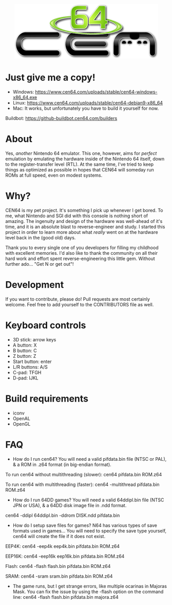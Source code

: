 <p align="center">
  <img src="/assets/logo.png" />
</p>

# Just give me a copy!
* Windows: https://www.cen64.com/uploads/stable/cen64-windows-x86_64.exe
* Linux: https://www.cen64.com/uploads/stable/cen64-debian9-x86_64
* Mac: It works, but unfortunately you have to build it yourself for now.

Buildbot: https://github-buildbot.cen64.com/builders

# About

Yes, _another_ Nintendo 64 emulator. This one, however, aims for _perfect_
emulation by emulating the hardware inside of the Nintendo 64 itself, down
to the register-transfer level (RTL). At the same time, I've tried to keep
things as optimized as possible in hopes that CEN64 will someday run ROMs at
full speed, even on modest systems.

# Why?

CEN64 is my pet project. It's something I pick up whenever I get bored. To me,
what Nintendo and SGI did with this console is nothing short of amazing. The
ingenuity and design of the hardware was well-ahead of it's time, and it is
an absolute blast to reverse-engineer and study. I started this project in
order to learn more about what _really_ went on at the hardware level back in
the (good old) days.

Thank you to every single one of you developers for filling my childhood
with excellent memories. I'd also like to thank the community on all their
hard work and effort spent reverse-engineering this little gem. Without
further ado... "Get N or get out"!

# Development

If you want to contribute, please do! Pull requests are most certainly
welcome. Feel free to add yourself to the CONTRIBUTORS file as well.

# Keyboard controls

* 3D stick:       arrow keys
* A button:       X
* B button:       C
* Z button:       Z
* Start button:   enter
* L/R buttons:    A/S
* C-pad:          TFGH
* D-pad:          IJKL

# Build requirements

* iconv
* OpenAL
* OpenGL

# FAQ

* How do I run cen64?
You will need a valid pifdata.bin file (NTSC or PAL), & a ROM in .z64 format (in big-endian format).

To run cen64 without multithreading (slower):
cen64 pifdata.bin ROM.z64

To run cen64 with multithreading (faster):
cen64 -multithread pifdata.bin ROM.z64

* How do I run 64DD games?
You will need a valid 64ddipl.bin file (NTSC JPN or USA), & a 64DD disk image file in .ndd format.

cen64 -ddipl 64ddipl.bin -ddrom DISK.ndd pifdata.bin

* How do I setup save files for games?
N64 has various types of save formats used in games...
You will need to specify the save type yourself, cen64 will create the file if it does not exist.

EEP4K:
cen64 -eep4k eep4k.bin pifdata.bin ROM.z64

EEP16K:
cen64 -eep16k eep16k.bin pifdata.bin ROM.z64

Flash:
cen64 -flash flash.bin pifdata.bin ROM.z64

SRAM:
cen64 -sram sram.bin pifdata.bin ROM.z64

* The game runs, but I get strange errors, like multiple ocarinas in Majoras Mask.
You can fix the issue by using the -flash option on the command line:
cen64 -flash flash.bin pifdata.bin majora.z64
